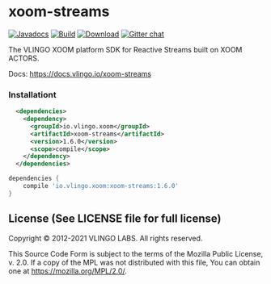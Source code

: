 # xoom-streams

[![Javadocs](http://javadoc.io/badge/io.vlingo.xoom/xoom-streams.svg?color=brightgreen)](http://javadoc.io/doc/io.vlingo.xoom/xoom-streams) [![Build](https://github.com/vlingo/xoom-streams/workflows/Build/badge.svg)](https://github.com/vlingo/xoom-streams/actions?query=workflow%3ABuild) [![Download](https://img.shields.io/maven-central/v/io.vlingo.xoom/xoom-streams?label=maven)](https://search.maven.org/artifact/io.vlingo.xoom/xoom-streams) [![Gitter chat](https://badges.gitter.im/gitterHQ/gitter.png)](https://gitter.im/vlingo-platform-java/streams)

The VLINGO XOOM platform SDK for Reactive Streams built on XOOM ACTORS.

Docs: https://docs.vlingo.io/xoom-streams

### Installationt

```xml
  <dependencies>
    <dependency>
      <groupId>io.vlingo.xoom</groupId>
      <artifactId>xoom-streams</artifactId>
      <version>1.6.0</version>
      <scope>compile</scope>
    </dependency>
  </dependencies>
```

```gradle
dependencies {
    compile 'io.vlingo.xoom:xoom-streams:1.6.0'
}
```

License (See LICENSE file for full license)
-------------------------------------------
Copyright © 2012-2021 VLINGO LABS. All rights reserved.

This Source Code Form is subject to the terms of the
Mozilla Public License, v. 2.0. If a copy of the MPL
was not distributed with this file, You can obtain
one at https://mozilla.org/MPL/2.0/.

